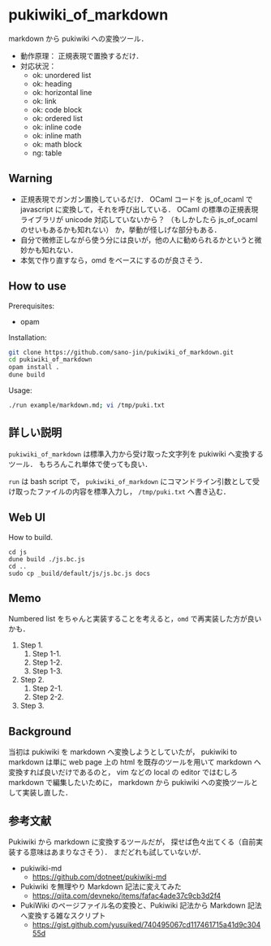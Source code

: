 # pukiwiki_of_markdown

markdown から pukiwiki への変換ツール．

- 動作原理：
  正規表現で置換するだけ．
- 対応状況：
  - ok: unordered list
  - ok: heading
  - ok: horizontal line
  - ok: link
  - ok: code block
  - ok: ordered list
  - ok: inline code
  - ok: inline math
  - ok: math block
  - ng: table

## Warning

- 正規表現でガンガン置換しているだけ．
  OCaml コードを js_of_ocaml で javascript に変換して，それを呼び出している．
  OCaml の標準の正規表現ライブラリが unicode 対応していないから？
  （もしかしたら js_of_ocaml のせいもあるかも知れない）
  か，挙動が怪しげな部分もある．
- 自分で微修正しながら使う分には良いが，他の人に勧められるかというと微妙かも知れない．
- 本気で作り直すなら，omd をベースにするのが良さそう．

## How to use

Prerequisites:

- opam

Installation:

```bash
git clone https://github.com/sano-jin/pukiwiki_of_markdown.git
cd pukiwiki_of_markdown
opam install .
dune build
```

Usage:

```bash
./run example/markdown.md; vi /tmp/puki.txt
```

## 詳しい説明

`pukiwiki_of_markdown` は標準入力から受け取った文字列を pukiwiki へ変換するツール．
もちろんこれ単体で使っても良い．

`run` は bash script で，
`pukiwiki_of_markdown` にコマンドライン引数として受け取ったファイルの内容を標準入力し，
`/tmp/puki.txt` へ書き込む．

## Web UI

How to build.

```
cd js
dune build ./js.bc.js
cd ..
sudo cp _build/default/js/js.bc.js docs
```

## Memo

Numbered list をちゃんと実装することを考えると，`omd` で再実装した方が良いかも．

1. Step 1.
   1. Step 1-1.
   2. Step 1-2.
   3. Step 1-3.
2. Step 2.
   1. Step 2-1.
   2. Step 2-2.
3. Step 3.

## Background

当初は pukiwiki を markdown へ変換しようとしていたが，
pukiwiki to markdown は単に web page 上の html を既存のツールを用いて markdown へ変換すれば良いだけであるのと，
vim などの local の editor ではむしろ markdown で編集したいために，
markdown から pukiwiki への変換ツールとして実装し直した．

## 参考文献

Pukiwiki から markdown に変換するツールだが，
探せば色々出てくる（自前実装する意味はあまりなさそう）．
まだどれも試していないが．

- pukiwiki-md
  - https://github.com/dotneet/pukiwiki-md
- Pukiwiki を無理やり Markdown 記法に変えてみた
  - <https://qiita.com/devneko/items/fafac4ade37c9cb3d2f4>
- PukiWiki のページファイル名の変換と、Pukiwiki 記法から Markdown 記法へ変換する雑なスクリプト
  - <https://gist.github.com/yusuiked/740495067cd117461715a41d9c30455d>
